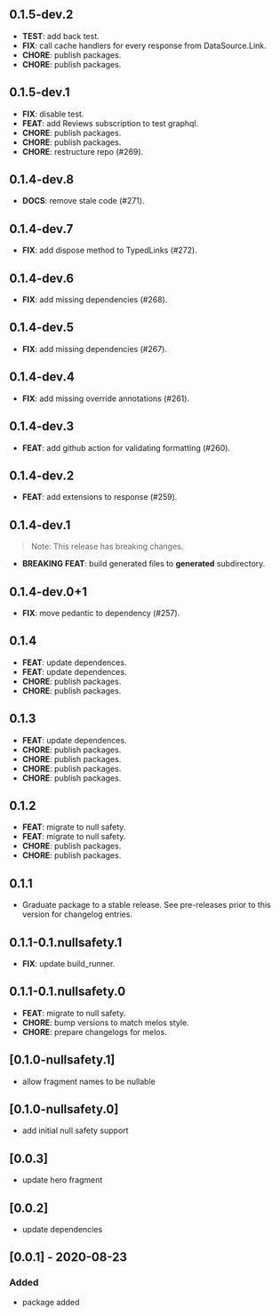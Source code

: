 ## 0.1.5-dev.2

 - **TEST**: add back test.
 - **FIX**: call cache handlers for every response from DataSource.Link.
 - **CHORE**: publish packages.
 - **CHORE**: publish packages.

## 0.1.5-dev.1

 - **FIX**: disable test.
 - **FEAT**: add Reviews subscription to test graphql.
 - **CHORE**: publish packages.
 - **CHORE**: publish packages.
 - **CHORE**: restructure repo (#269).

## 0.1.4-dev.8

 - **DOCS**: remove stale code (#271).

## 0.1.4-dev.7

 - **FIX**: add dispose method to TypedLinks (#272).

## 0.1.4-dev.6

 - **FIX**: add missing dependencies (#268).

## 0.1.4-dev.5

 - **FIX**: add missing dependencies (#267).

## 0.1.4-dev.4

 - **FIX**: add missing override annotations (#261).

## 0.1.4-dev.3

 - **FEAT**: add github action for validating formatting (#260).

## 0.1.4-dev.2

 - **FEAT**: add extensions to response (#259).

## 0.1.4-dev.1

> Note: This release has breaking changes.

 - **BREAKING** **FEAT**: build generated files to __generated__ subdirectory.

## 0.1.4-dev.0+1

 - **FIX**: move pedantic to dependency (#257).

## 0.1.4

 - **FEAT**: update dependences.
 - **FEAT**: update dependences.
 - **CHORE**: publish packages.
 - **CHORE**: publish packages.

## 0.1.3

 - **FEAT**: update dependences.
 - **CHORE**: publish packages.
 - **CHORE**: publish packages.
 - **CHORE**: publish packages.
 - **CHORE**: publish packages.

## 0.1.2

 - **FEAT**: migrate to null safety.
 - **FEAT**: migrate to null safety.
 - **CHORE**: publish packages.
 - **CHORE**: publish packages.

## 0.1.1

 - Graduate package to a stable release. See pre-releases prior to this version for changelog entries.

## 0.1.1-0.1.nullsafety.1

 - **FIX**: update build_runner.

## 0.1.1-0.1.nullsafety.0

 - **FEAT**: migrate to null safety.
 - **CHORE**: bump versions to match melos style.
 - **CHORE**: prepare changelogs for melos.

## [0.1.0-nullsafety.1]

- allow fragment names to be nullable

## [0.1.0-nullsafety.0]

- add initial null safety support

## [0.0.3]

- update hero fragment

## [0.0.2]

- update dependencies

## [0.0.1] - 2020-08-23

### Added

- package added
